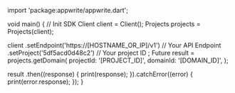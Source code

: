 import 'package:appwrite/appwrite.dart';

void main() { // Init SDK
  Client client = Client();
  Projects projects = Projects(client);

  client
    .setEndpoint('https://[HOSTNAME_OR_IP]/v1') // Your API Endpoint
    .setProject('5df5acd0d48c2') // Your project ID
  ;
  Future result = projects.getDomain(
    projectId: '[PROJECT_ID]',
    domainId: '[DOMAIN_ID]',
  );

  result
    .then((response) {
      print(response);
    }).catchError((error) {
      print(error.response);
  });
}
